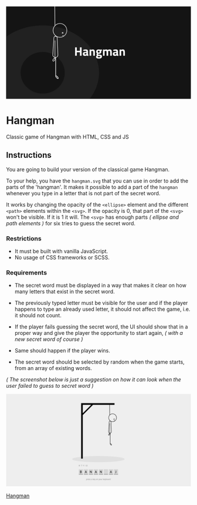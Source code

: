 ![poster](poster.png)

# Hangman

Classic game of Hangman with HTML, CSS and JS

## Instructions

You are going to build your version of the classical game Hangman. 

To your help, you have the `hangman.svg` that you can use in order to add the parts of the 'hangman'. It makes it possible to add a part of the `hangman` whenever you type in a letter that is not part of the secret word.

It works by changing the opacity of the `<ellipse>` element and the different `<path>` elements within the `<svg>`. If the opacity is 0, that part of the `<svg>` won't be visible. If it is 1 it will. The `<svg>` has enough parts _( ellipse and path elements )_ for six tries to guess the secret word.

### Restrictions

- It must be built with vanilla JavaScript.
- No usage of CSS frameworks or SCSS.

### Requirements

- The secret word must be displayed in a way that makes it clear on how many letters that exist in the secret word.

- The previously typed letter must be visible for the user and if the player happens to type an already used letter, it should not affect the game, i.e. it should not count.

- If the player fails guessing the secret word, the UI should show that in a proper way and give the player the opportunity to start again, _( with a new secret word of course )_

- Same should happen if the player wins.

- The secret word should be selected by random when the game starts, from an array of existing words.



_( The screenshot below is just a suggestion on how it can look when the user failed to guess to secret word )_

![screen](screen.png)

[Hangman](https://maichonok.github.io/Lexicon-exercise-js-hangman/)